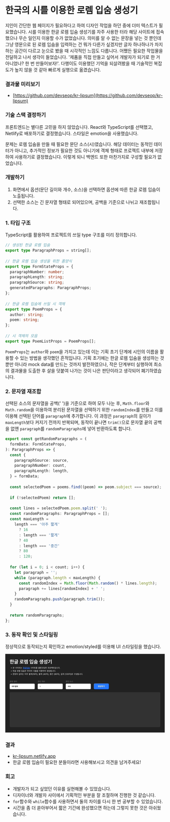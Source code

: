 # 한국의 시를 이용한 로렘 입숨 생성기

지인이 간단한 웹 페이지가 필요하다고 하여 디자인 작업을 하던 중에 더미 텍스트가 필요했습니다. 시를 이용한 한글 로렘 입숨 생성기를 자주 사용한 터라 해당 사이트에 접속했으나 무슨 일인지 이용할 수가 없었습니다. 의미를 알 수 없는 문장을 넣는 것 뿐인데 그냥 영문으로 된 로렘 입숨을 입력하는 건 뭐가 다른가 싶겠지만 글자 하나하나가 차지하는 공간이 다르고 눈으로 봤을 때 시각적인 느낌도 다릅니다. 어쨌든 필요한 작업물을 전달하고 나서 생각이 들었습니다. '제품을 직접 만들고 싶어서 개발자가 되기로 한 거 아니었나? 한 번 만들어보자!'. 다행이도 이용했던 기억을 되살려봤을 때 기술적인 복잡도가 높지 않을 것 같아 빠르게 실행으로 옮겼습니다.

### 결과물 미리보기

- [https://github.com/devseop/kr-lipsum](https://github.com/devseop/kr-lipsum)

### 기술 스택 결정하기

프론트엔드는 별다른 고민을 하지 않았습니다. React와 TypeScript를 선택했고, Netlify로 배포하기로 결정했습니다. 스타일은 emotion을 사용했습니다.

문제는 로렘 입숨을 만들 때 필요한 문단 소스(시)였습니다. 해당 데이터는 동적인 데이터가 아니고, 추가적인 정보가 필요한 것도 아니기에 객체 형태로 프로젝트 내부에 저장하여 사용하기로 결정했습니다. 이렇게 되니 백엔드 또한 마찬가지로 구성할 필요가 없었습니다.

### 개발하기

1. 화면에서 옵션(문단 길이와 개수, 소스)을 선택하면 옵션에 따른 한글 로렘 입숨이 노출됩니다.
2. 선택한 소스는 긴 문자열 형태로 되어있으며, 공백을 기준으로 나뉘고 재조합됩니다.

### 1. 타입 구조

TypeScript를 활용하여 프로젝트의 쓰일 type 구조를 미리 정의합니다.

```ts
// 생성된 한글 로렘 입숨
export type ParagraphProps = string[];

// 한글 로렘 입숨 생성을 위한 폼양식
export type FormStateProps = {
  paragraphNumber: number;
  paragraphLength: string;
  paragraphSource: string;
  generatedParagraphs: ParagraphProps;
};

// 한글 로렘 입숨에 쓰일 시 객체
export type PoemProps = {
  author: string;
  poem: string;
};

// 시 객체의 모음
export type PoemListProps = PoemProps[];
```

`PoemProps`는 `author`와 `poem`을 가지고 있는데 이는 기획 초기 단계에 시인의 이름을 활용할 수 있는 방법을 생각했던 흔적입니다. 기획 초기에는 한글 로렘 입숨을 생성하는 것뿐만 아니라 mock data를 만드는 것까지 발전하였으나, 작은 단계부터 실행하여 최소의 결과물을 도출한 후 살을 덧붙여 나가는 것이 나은 판단이라고 생각되어 폐기하였습니다.

### 2. 문자열 재조합

선택된 소스의 문자열을 공백(' ')을 기준으로 하여 모두 나눈 후, `Math.floor`와 `Math.random`을 이용하여 분리된 문자열을 선택하기 위한 `randomIndex`를 만들고 이를 이용해 선택된 단어를 `paragraph`에 추가합니다. 이 과정은 `paragraph`의 길이가 `maxLength`보다 커지기 전까지 반복되며, 동작이 끝나면 `trim()`으로 문자열 끝의 공백을 없앤 `paragraph`를 `randomParagraphs`에 넣어 반환하도록 합니다.

```ts
export const getRandomParagraphs = (
  formData: FormStateProps,
): ParagraphProps => {
  const {
    paragraphSource: source,
    paragraphNumber: count,
    paragraphLength: length,
  } = formData;

  const selectedPoem = poems.find((peom) => peom.subject === source);

  if (!selectedPoem) return [];

  const lines = selectedPoem.poem.split(' ');
  const randomParagraphs: ParagraphProps = [];
  const maxLength =
    length === '아주 짧게'
      ? 16
      : length === '짧게'
      ? 40
      : length === '중간'
      ? 80
      : 120;

  for (let i = 0; i < count; i++) {
    let paragraph = '';
    while (paragraph.length < maxLength) {
      const randomIndex = Math.floor(Math.random() * lines.length);
      paragraph += lines[randomIndex] + ' ';
    }
    randomParagraphs.push(paragraph.trim());
  }

  return randomParagraphs;
};
```

### 3. 동작 확인 및 스타일링

정상적으로 동작되는지 확인하고 emotion/styled를 이용해 UI 스타일링을 했습니다.

![이미지](assets/images/kr-lipsum.gif)

### 결과

- [kr-lipsum.netlify.app](https://kr-lipsum.netlify.app/)
- 한글 로렘 입숨이 필요한 분들이라면 사용해보시고 의견을 남겨주세요!

### 회고

- 개발자가 되고 싶었던 이유를 실현해볼 수 있었습니다.
- 디자이너와 개발자 사이에서 기획적인 부분을 잘 조절하며 진행한 것 같습니다.
- `for`함수와 `while`함수를 사용하면서 둘의 차이를 다시 한 번 공부할 수 있었습니다.
- 시간을 좀 더 쏟아부어서 짧은 기간에 완성했으면 하는데 그렇지 못한 것은 아쉬웠습니다.
